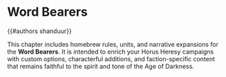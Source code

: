 # Word Bearers
{{#authors shanduur}}

This chapter includes homebrew rules, units, and narrative expansions for the **Word Bearers**. It is intended to enrich your Horus Heresy campaigns with custom options, characterful additions, and faction-specific content that remains faithful to the spirit and tone of the Age of Darkness.

